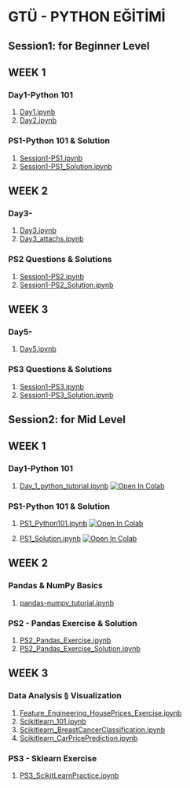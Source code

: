 # GTÜ - PYTHON EĞİTİMİ


## Session1: for Beginner Level 


## WEEK 1
### Day1-Python 101
1. [Day1.ipynb](https://github.com/Esirci/gtu-python-egitimi/tree/main/notebooks/Day1.ipynb)
2. [Day2.ipynb](https://github.com/Esirci/gtu-python-egitimi/tree/main/notebooks/Day2.ipynb)

### PS1-Python 101 & Solution
1. [Session1-PS1.ipynb](https://github.com/Esirci/gtu-python-egitimi/tree/main/notebooks/Session1-PS1.ipynb)
2. [Session1-PS1_Solution.ipynb](https://github.com/Esirci/gtu-python-egitimi/tree/main/notebooks/Session1-PS1_Solution.ipynb)

## WEEK 2
### Day3-
1. [Day3.ipynb](https://github.com/Esirci/gtu-python-egitimi/tree/main/notebooks/Day3.ipynb)
2. [Day3_attachs.ipynb](https://github.com/Esirci/gtu-python-egitimi/tree/main/notebooks/Day3_attachs.ipynb)

### PS2 Questions & Solutions
1. [Session1-PS2.ipynb](https://github.com/Esirci/gtu-python-egitimi/tree/main/notebooks/Session1-PS2.ipynb)
2. [Session1-PS2_Solution.ipynb](https://github.com/Esirci/gtu-python-egitimi/tree/main/notebooks/Session1-PS2_Solution.ipynb)


## WEEK 3
### Day5-
1. [Day5.ipynb](https://github.com/Esirci/gtu-python-egitimi/tree/main/notebooks/Day5.ipynb)

### PS3 Questions & Solutions
1. [Session1-PS3.ipynb](https://github.com/Esirci/gtu-python-egitimi/tree/main/notebooks/Session1-PS3.ipynb)
2. [Session1-PS3_Solution.ipynb](https://github.com/Esirci/gtu-python-egitimi/tree/main/notebooks/Session1-PS3_Solution.ipynb)


## Session2: for Mid Level 

## WEEK 1
### Day1-Python 101
1. [Day_1_python_tutorial.ipynb](https://colab.research.google.com/github/basakbuluz/gtu-python-egitimi/blob/main/notebooks/Day_1_python_tutorial.ipynb)
[![Open In Colab](https://colab.research.google.com/assets/colab-badge.svg)](https://colab.research.google.com/github/basakbuluz/gtu-python-egitimi/blob/main/notebooks/Day_1_python_tutorial.ipynb)

### PS1-Python 101 & Solution
1. [PS1_Python101.ipynb](https://colab.research.google.com/github/basakbuluz/gtu-python-egitimi/blob/main/notebooks/PS1_Python101.ipynb)
[![Open In Colab](https://colab.research.google.com/assets/colab-badge.svg)](https://colab.research.google.com/github/basakbuluz/gtu-python-egitimi/blob/main/notebooks/PS1_Python101.ipynb)

2. [PS1_Solution.ipynb](https://colab.research.google.com/github/basakbuluz/gtu-python-egitimi/blob/main/notebooks/PS1_Solution.ipynb)
[![Open In Colab](https://colab.research.google.com/assets/colab-badge.svg)](https://colab.research.google.com/github/basakbuluz/gtu-python-egitimi/blob/main/notebooks/PS1_Solution.ipynb)

## WEEK 2
### Pandas & NumPy Basics
1. [pandas-numpy_tutorial.ipynb](https://colab.research.google.com/github/basakbuluz/gtu-python-egitimi/blob/main/notebooks/pandas_numpy_tutorial.ipynb)

### PS2 - Pandas Exercise & Solution
1. [PS2_Pandas_Exercise.ipynb](https://colab.research.google.com/github/basakbuluz/gtu-python-egitimi/blob/main/notebooks/PS2_Pandas_Exercise.ipynb)
1. [PS2_Pandas_Exercise_Solution.ipynb](https://colab.research.google.com/github/basakbuluz/gtu-python-egitimi/blob/main/notebooks/PS2_Pandas_Exercise_Solution.ipynb)



## WEEK 3
### Data Analysis § Visualization
1. [Feature_Engineering_HousePrices_Exercise.ipynb](https://colab.research.google.com/github/basakbuluz/gtu-python-egitimi/blob/main/notebooks/Feature_Engineering_HousePrices_Exercise.ipynb)
2. [Scikitlearn_101.ipynb](https://colab.research.google.com/github/basakbuluz/gtu-python-egitimi/blob/main/notebooks/Scikitlearn_101.ipynb)
3. [Scikitlearn_BreastCancerClassification.ipynb](https://colab.research.google.com/github/basakbuluz/gtu-python-egitimi/blob/main/notebooks/Scikitlearn_BreastCancerClassification.ipynb)
4. [Scikitlearn_CarPricePrediction.ipynb](https://colab.research.google.com/github/basakbuluz/gtu-python-egitimi/blob/main/notebooks/Scikitlearn_CarPricePrediction.ipynb)

### PS3 - Sklearn Exercise 
1. [PS3_ScikitLearnPractice.ipynb](https://colab.research.google.com/github/basakbuluz/gtu-python-egitimi/blob/main/notebooks/PS3_ScikitLearnPractice.ipynb)
